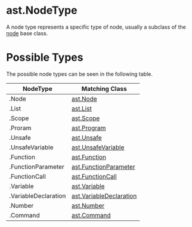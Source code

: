 # ast.NodeType

A node type represents a specific type of node, usually a subclass of the [node](Node) base class. 

# Possible Types

The possible node types can be seen in the following table. 

NodeType | Matching Class
-------- | --------------
.Node    | [ast.Node](Node)
.List    | [ast.List](List)
.Scope   | [ast.Scope](Scope)
.Proram  | [ast.Program](Program)
.Unsafe  | [ast.Unsafe](Unsafe)
.UnsafeVariable  | [ast.UnsafeVariable](UnsafeVariable)
.Function| [ast.Function](Function)
.FunctionParameter | [ast.FunctionParameter](FunctionParameter)
.FunctionCall | [ast.FunctionCall](FunctionCall)
.Variable| [ast.Variable](Variable)
.VariableDeclaration | [ast.VariableDeclaration](VariableDeclaration)
.Number| [ast.Number](Number)
.Command | [ast.Command](Command)

